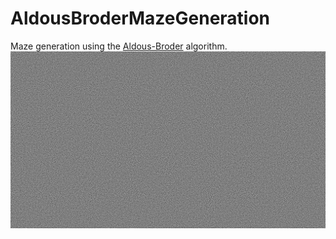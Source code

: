 # AldousBroderMazeGeneration
Maze generation using the <a href="https://en.wikipedia.org/wiki/Maze_generation_algorithm#Aldous-Broder_algorithm">Aldous-Broder</a> algorithm. 
![Alt Text](https://github.com/lucianchauvin/AldousBroderMazeGeneration/blob/main/maze.png)
